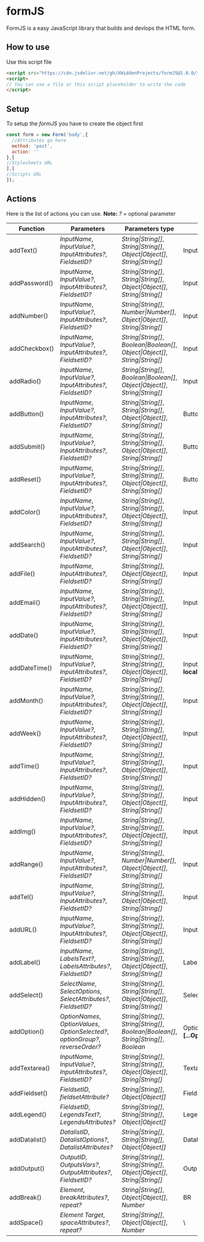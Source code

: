# formJS
FormJS is a easy JavaScript library that builds and devlops the HTML form.

## How to use
Use this script file
```html
<script src="https://cdn.jsdelivr.net/gh/XHiddenProjects/formJS@1.0.0/formJS.min.js"></script>
<script>
// You can use a file or this script placeholder to write the code
</script>
```

## Setup
To setup the _formJS_ you have to create the object first
```js
const form = new Form('body',{
  //Attributes go here
  method: 'post',
  action: ''
},[
//Stylesheets URL
],[
//Scripts URL
]);
```

## Actions
Here is the list of actions you can use. **Note:** _?_ = optional parameter
<table>
  <thead>
    <tr>
      <th>Function</th>
      <th>Parameters</th>
      <th>Parameters type</th>
      <th>Return</th>
    </tr>
  </thead>
  <tbody>
    <tr>
      <td>addText()</td>
      <td><em>InputName</em>, <em>InputValue?</em>, <em>InputAttributes?</em>, <em>FieldsetID?</em></td>
      <td><em>String|String[]</em>, <em>String|String[]</em>, <em>Object|Object[]</em>, <em>String|String[]</em></td>
      <td>Input=<b>text</b></td>
    </tr>
    <tr>
      <td>addPassword()</td>
      <td><em>InputName</em>, <em>InputValue?</em>, <em>InputAttributes?</em>, <em>FieldsetID?</em></td>
      <td><em>String|String[]</em>, <em>String|String[]</em>, <em>Object|Object[]</em>, <em>String|String[]</em></td>
      <td>Input=<b>password</b></td>
    </tr>
    <tr>
      <td>addNumber()</td>
      <td><em>InputName</em>, <em>InputValue?</em>, <em>InputAttributes?</em>, <em>FieldsetID?</em></td>
      <td><em>String|String[]</em>, <em>Number|Number[]</em>, <em>Object|Object[]</em>, <em>String|String[]</em></td>
      <td>Input=<b>number</b></td>
    </tr>
    <tr>
      <td>addCheckbox()</td>
      <td><em>InputName</em>, <em>InputValue?</em>, <em>InputAttributes?</em>, <em>FieldsetID?</em></td>
      <td><em>String|String[]</em>, <em>Boolean|Boolean[]</em>, <em>Object|Object[]</em>, <em>String|String[]</em></td>
      <td>Input=<b>checkbox</b></td>
    </tr>
    <tr>
      <td>addRadio()</td>
      <td><em>InputName</em>, <em>InputValue?</em>, <em>InputAttributes?</em>, <em>FieldsetID?</em></td>
      <td><em>String|String[]</em>, <em>Boolean|Boolean[]</em>, <em>Object|Object[]</em>, <em>String|String[]</em></td>
      <td>Input=<b>radio</b></td>
    </tr>
    <tr>
      <td>addButton()</td>
      <td><em>InputName</em>, <em>InputValue?</em>, <em>InputAttributes?</em>, <em>FieldsetID?</em></td>
      <td><em>String|String[]</em>, <em>String|String[]</em>, <em>Object|Object[]</em>, <em>String|String[]</em></td>
      <td>Button=<b>button</b></td>
    </tr>
    <tr>
      <td>addSubmit()</td>
      <td><em>InputName</em>, <em>InputValue?</em>, <em>InputAttributes?</em>, <em>FieldsetID?</em></td>
      <td><em>String|String[]</em>, <em>String|String[]</em>, <em>Object|Object[]</em>, <em>String|String[]</em></td>
      <td>Button=<b>submit</b></td>
    </tr>
    <tr>
      <td>addReset()</td>
      <td><em>InputName</em>, <em>InputValue?</em>, <em>InputAttributes?</em>, <em>FieldsetID?</em></td>
      <td><em>String|String[]</em>, <em>String|String[]</em>, <em>Object|Object[]</em>, <em>String|String[]</em></td>
      <td>Button=<b>reset</b></td>
    </tr>
    <tr>
      <td>addColor()</td>
      <td><em>InputName</em>, <em>InputValue?</em>, <em>InputAttributes?</em>, <em>FieldsetID?</em></td>
      <td><em>String|String[]</em>, <em>String|String[]</em>, <em>Object|Object[]</em>, <em>String|String[]</em></td>
      <td>Input=<b>color</b></td>
    </tr>
    <tr>
      <td>addSearch()</td>
      <td><em>InputName</em>, <em>InputValue?</em>, <em>InputAttributes?</em>, <em>FieldsetID?</em></td>
      <td><em>String|String[]</em>, <em>String|String[]</em>, <em>Object|Object[]</em>, <em>String|String[]</em></td>
      <td>Input=<b>search</b></td>
    </tr>
    <tr>
      <td>addFile()</td>
      <td><em>InputName</em>, <em>InputAttributes?</em>, <em>FieldsetID?</em></td>
      <td><em>String|String[]</em>, <em>Object|Object[]</em>, <em>String|String[]</em></td>
      <td>Input=<b>radio</b></td>
    </tr>
    <tr>
      <td>addEmail()</td>
      <td><em>InputName</em>, <em>InputValue?</em>, <em>InputAttributes?</em>, <em>FieldsetID?</em></td>
      <td><em>String|String[]</em>, <em>String|String[]</em>, <em>Object|Object[]</em>, <em>String|String[]</em></td>
      <td>Input=<b>email</b></td>
    </tr>
    <tr>
      <td>addDate()</td>
      <td><em>InputName</em>, <em>InputValue?</em>, <em>InputAttributes?</em>, <em>FieldsetID?</em></td>
      <td><em>String|String[]</em>, <em>String|String[]</em>, <em>Object|Object[]</em>, <em>String|String[]</em></td>
      <td>Input=<b>date</b></td>
    </tr>
    <tr>
      <td>addDateTime()</td>
      <td><em>InputName</em>, <em>InputValue?</em>, <em>InputAttributes?</em>, <em>FieldsetID?</em></td>
      <td><em>String|String[]</em>, <em>String|String[]</em>, <em>Object|Object[]</em>, <em>String|String[]</em></td>
      <td>Input=<b>datetime-local</b></td>
    </tr>
    <tr>
      <td>addMonth()</td>
      <td><em>InputName</em>, <em>InputValue?</em>, <em>InputAttributes?</em>, <em>FieldsetID?</em></td>
      <td><em>String|String[]</em>, <em>String|String[]</em>, <em>Object|Object[]</em>, <em>String|String[]</em></td>
      <td>Input=<b>month</b></td>
    </tr>
    <tr>
      <td>addWeek()</td>
      <td><em>InputName</em>, <em>InputValue?</em>, <em>InputAttributes?</em>, <em>FieldsetID?</em></td>
      <td><em>String|String[]</em>, <em>String|String[]</em>, <em>Object|Object[]</em>, <em>String|String[]</em></td>
      <td>Input=<b>week</b></td>
    </tr>
    <tr>
      <td>addTime()</td>
      <td><em>InputName</em>, <em>InputValue?</em>, <em>InputAttributes?</em>, <em>FieldsetID?</em></td>
      <td><em>String|String[]</em>, <em>String|String[]</em>, <em>Object|Object[]</em>, <em>String|String[]</em></td>
      <td>Input=<b>time</b></td>
    </tr>
    <tr>
      <td>addHidden()</td>
      <td><em>InputName</em>, <em>InputValue?</em>, <em>InputAttributes?</em>, <em>FieldsetID?</em></td>
      <td><em>String|String[]</em>, <em>String|String[]</em>, <em>Object|Object[]</em>, <em>String|String[]</em></td>
      <td>Input=<b>hidden</b></td>
    </tr>
    <tr>
      <td>addImg()</td>
      <td><em>InputName</em>, <em>InputValue?</em>, <em>InputAttributes?</em>, <em>FieldsetID?</em></td>
      <td><em>String|String[]</em>, <em>String|String[]</em>, <em>Object|Object[]</em>, <em>String|String[]</em></td>
      <td>Input=<b>image</b></td>
    </tr>
    <tr>
      <td>addRange()</td>
      <td><em>InputName</em>, <em>InputValue?</em>, <em>InputAttributes?</em>, <em>FieldsetID?</em></td>
      <td><em>String|String[]</em>, <em>Number|Number[]</em>, <em>Object|Object[]</em>, <em>String|String[]</em></td>
      <td>Input=<b>range</b></td>
    </tr>
    <tr>
      <td>addTel()</td>
      <td><em>InputName</em>, <em>InputValue?</em>, <em>InputAttributes?</em>, <em>FieldsetID?</em></td>
      <td><em>String|String[]</em>, <em>String|String[]</em>, <em>Object|Object[]</em>, <em>String|String[]</em></td>
      <td>Input=<b>tel</b></td>
    </tr>
    <tr>
      <td>addURL()</td>
      <td><em>InputName</em>, <em>InputValue?</em>, <em>InputAttributes?</em>, <em>FieldsetID?</em></td>
      <td><em>String|String[]</em>, <em>String|String[]</em>, <em>Object|Object[]</em>, <em>String|String[]</em></td>
      <td>Input=<b>url</b></td>
    </tr>
    <tr>
      <td>addLabel()</td>
      <td><em>InputName</em>, <em>LabelsText?</em>, <em>LabelsAttributes?</em>, <em>FieldsetID?</em></td>
      <td><em>String|String[]</em>, <em>String|String[]</em>, <em>Object|Object[]</em>, <em>String|String[]</em></td>
      <td>Label</td>
    </tr>
    <tr>
      <td>addSelect()</td>
      <td><em>SelectName</em>, <em>SelectOptions</em>, <em>SelectAttributes?</em>, <em>FieldsetID?</em></td>
      <td><em>String|String[]</em>, <em>String|String[]</em>, <em>Object|Object[]</em>, <em>String|String[]</em></td>
      <td>Select</td>
    </tr>
    <tr>
      <td>addOption()</td>
      <td><em>OptionNames</em>, <em>OptionValues</em>, <em>OptionSelected?</em>, <em>optionGroup?</em>, <em>reverseOrder?</em></td>
      <td><em>String|String[]</em>, <em>String|String[]</em>, <em>Boolean|Boolean[]</em>, <em>String|String[]</em>, <em>Boolean</em></td>
      <td>Option=<b>[...Options]</b></td>
    </tr>
    <tr>
      <td>addTextarea()</td>
      <td><em>InputName</em>, <em>InputValue?</em>, <em>InputAttributes?</em>, <em>FieldsetID?</em></td>
      <td><em>String|String[]</em>, <em>String|String[]</em>, <em>Object|Object[]</em>, <em>String|String[]</em></td>
      <td>Textarea</td>
    </tr>
    <tr>
      <td>addFieldset()</td>
      <td><em>FieldsetID</em>, <em>fieldsetAttribute?</em></td>
      <td><em>String|String[]</em>, <em>Object|Object[]</em></td>
      <td>Fieldset</td>
    </tr>
    <tr>
      <td>addLegend()</td>
      <td><em>FieldsetID</em>, <em>LegendsText?</em>, <em>LegendsAttributes?</em></td>
      <td><em>String|String[]</em>, <em>String|String[]</em>, <em>Object|Object[]</em></td>
      <td>Legend</td>
    </tr>
    <tr>
      <td>addDatalist()</td>
      <td><em>DatalistID</em>, <em>DatalistOptions?</em>, <em>DatalistAttributes?</em></td>
      <td><em>String|String[]</em>, <em>String|String[]</em>, <em>Object|Object[]</em></td>
      <td>Datalist</td>
    </tr>
    <tr>
      <td>addOutput()</td>
      <td><em>OutputID</em>, <em>OutputsVars?</em>, <em>OutputAttributes?</em>, <em>FieldsetID?</em></td>
      <td><em>String|String[]</em>, <em>String|String[]</em>, <em>Object|Object[]</em>, <em>String|String[]</em></td>
      <td>Output</td>
    </tr>
    <tr>
      <td>addBreak()</td>
      <td><em>Element</em>, <em>breakAttributes?</em>, <em>repeat?</em></td>
      <td><em>String|String[]</em>, <em>Object|Object[]</em>, <em>Number</em></td>
      <td>BR</td>
    </tr>
    <tr>
      <td>addSpace()</td>
      <td><em>Element Target</em>, <em>spaceAttributes?</em>, <em>repeat?</em></td>
      <td><em>String|String[]</em>, <em>Object|Object[]</em>, <em>Number</em></td>
      <td>\&nbsp;</td>
    </tr>
  </tbody>
</table>
